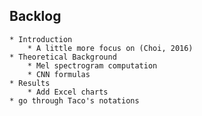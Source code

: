 ## Backlog
	* Introduction
		* A little more focus on (Choi, 2016)
	* Theoretical Background
		* Mel spectrogram computation
		* CNN formulas
	* Results
		* Add Excel charts
	* go through Taco's notations

